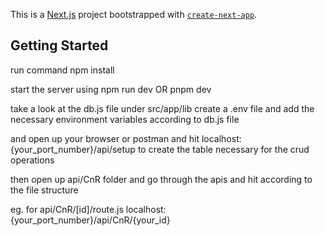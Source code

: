 This is a [Next.js](https://nextjs.org/) project bootstrapped with [`create-next-app`](https://github.com/vercel/next.js/tree/canary/packages/create-next-app).

## Getting Started
run command npm install


start the server using 
npm run dev 
OR 
pnpm dev

take a look at the db.js file under src/app/lib
create a .env file and add the necessary environment variables according to db.js file

and open up your browser or postman and hit 
localhost:{your_port_number}/api/setup 
to create the table necessary for the crud operations

then open up api/CnR folder and go through the apis and hit according to the file structure

eg. for api/CnR/[id]/route.js 
localhost:{your_port_number}/api/CnR/{your_id}